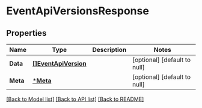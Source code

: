 # EventApiVersionsResponse

## Properties
Name | Type | Description | Notes
------------ | ------------- | ------------- | -------------
**Data** | [**[]EventApiVersion**](EventApiVersion.md) |  | [optional] [default to null]
**Meta** | [***Meta**](meta.md) |  | [optional] [default to null]

[[Back to Model list]](../README.md#documentation-for-models) [[Back to API list]](../README.md#documentation-for-api-endpoints) [[Back to README]](../README.md)

